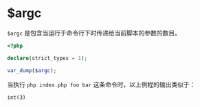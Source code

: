 # $argc

`$argc` 是包含当运行于命令行下时传递给当前脚本的参数的数目。

```php
<?php

declare(strict_types = 1);

var_dump($argc);

```

当执行 `php index.php foo bar` 这条命令时，以上例程的输出类似于：

```
int(3)
```



